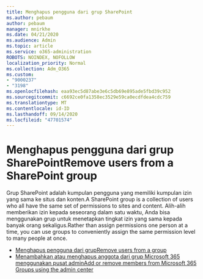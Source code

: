 ```yaml
---
title: Menghapus pengguna dari grup SharePoint
ms.author: pebaum
author: pebaum
manager: mnirkhe
ms.date: 04/21/2020
ms.audience: Admin
ms.topic: article
ms.service: o365-administration
ROBOTS: NOINDEX, NOFOLLOW
localization_priority: Normal
ms.collection: Adm_O365
ms.custom:
- "9000237"
- "3198"
ms.openlocfilehash: eaa93ec5d87abe3e6c5db69e895ade5fbd39c952
ms.sourcegitcommit: c6692ce0fa1358ec3529e59ca0ecdfdea4cdc759
ms.translationtype: MT
ms.contentlocale: id-ID
ms.lasthandoff: 09/14/2020
ms.locfileid: "47701574"
---
```

# <a name="remove-users-from-a-sharepoint-group"></a><span data-ttu-id="40772-102">Menghapus pengguna dari grup SharePoint</span><span class="sxs-lookup"><span data-stu-id="40772-102">Remove users from a SharePoint group</span></span>

<span data-ttu-id="40772-103">Grup SharePoint adalah kumpulan pengguna yang memiliki kumpulan izin yang sama ke situs dan konten.</span><span class="sxs-lookup"><span data-stu-id="40772-103">A SharePoint group is a collection of users who all have the same set of permissions to sites and content.</span></span> <span data-ttu-id="40772-104">Alih-alih memberikan izin kepada seseorang dalam satu waktu, Anda bisa menggunakan grup untuk menetapkan tingkat izin yang sama kepada banyak orang sekaligus.</span><span class="sxs-lookup"><span data-stu-id="40772-104">Rather than assign permissions one person at a time, you can use groups to conveniently assign the same permission level to many people at once.</span></span>

- [<span data-ttu-id="40772-105">Menghapus pengguna dari grup</span><span class="sxs-lookup"><span data-stu-id="40772-105">Remove users from a group</span></span>](https://docs.microsoft.com/sharepoint/customize-sharepoint-site-permissions#remove-users-from-a-group)
- [<span data-ttu-id="40772-106">Menambahkan atau menghapus anggota dari grup Microsoft 365 menggunakan pusat admin</span><span class="sxs-lookup"><span data-stu-id="40772-106">Add or remove members from Microsoft 365 Groups using the admin center</span></span>](https://docs.microsoft.com/microsoft-365/admin/create-groups/add-or-remove-members-from-groups)
